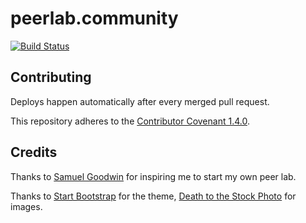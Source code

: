 # peerlab.community

[![Build Status](https://travis-ci.org/ashfurrow/peerlab.community.svg?branch=master)](https://travis-ci.org/ashfurrow/peerlab.community)

## Contributing

Deploys happen automatically after every merged pull request. 

This repository adheres to the [Contributor Covenant 1.4.0](http://contributor-covenant.org/version/1/4/).

## Credits

Thanks to [Samuel Goodwin](https://twitter.com/samuelgoodwin/) for inspiring me to start my own peer lab.

Thanks to [Start Bootstrap](https://startbootstrap.com/template-overviews/landing-page/) for the theme, [Death to the Stock Photo](http://join.deathtothestockphoto.com) for images.